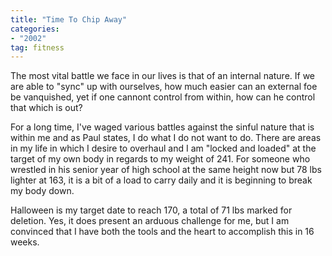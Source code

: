 ```yaml
---
title: "Time To Chip Away"
categories:
- "2002"
tag: fitness
---
```


The most vital battle we face in our lives is that of an internal nature. If we are able to "sync" up with ourselves, how much easier can an external foe be vanquished, yet if one cannont control from within, how can he control that which is out?

For a long time, I've waged various battles against the sinful nature that is within me and as Paul states, I do what I do not want to do. There are areas in my life in which I desire to overhaul and I am "locked and loaded" at the target of my own body in regards to my weight of 241. For someone who wrestled in his senior year of high school at the same height now but 78 lbs lighter at 163, it is a bit of a load to carry daily and it is beginning to break my body down.

Halloween is my target date to reach 170, a total of 71 lbs marked for deletion. Yes, it does present an arduous challenge for me, but I am convinced that I have both the tools and the heart to accomplish this in 16 weeks.